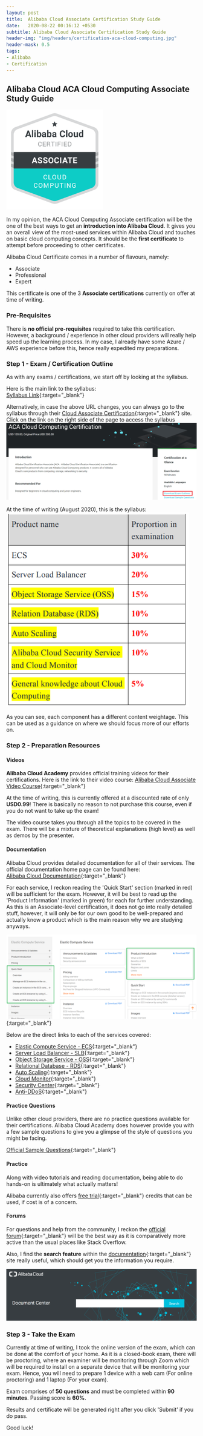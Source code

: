 ```yaml
---
layout: post
title:  Alibaba Cloud Associate Certification Study Guide
date:   2020-08-22 00:16:12 +0530
subtitle: Alibaba Cloud Associate Certification Study Guide
header-img: "img/headers/certification-aca-cloud-computing.jpg"
header-mask: 0.5
tags: 
- Alibaba
- Certification
---
```


## Alibaba Cloud ACA Cloud Computing Associate Study Guide

![badge](/img/posts/2020-08-21-alibaba-cloud-associate-certification-guide/aca-5.PNG)

In my opinion, the ACA Cloud Computing Associate certification will be the one of the best ways to get an **introduction into Alibaba Cloud**. It gives you an overall view of the most-used services within Alibaba Cloud and touches on basic cloud computing concepts. It should be the **first certificate** to attempt before proceeding to other certificates.

Alibaba Cloud Certificate comes in a number of flavours, namely:

- Associate
- Professional
- Expert

This certificate is one of the 3 **Associate certifications** currently on offer at time of writing.

### Pre-Requisites

There is **no official pre-requisites** required to take this certification. However, a background / experience in other cloud providers will really help speed up the learning process. In my case, I already have some Azure / AWS experience before this, hence really expedited my preparations.

### Step 1 - Exam / Certification Outline

As with any exams / certifications, we start off by looking at the syllabus.

Here is the main link to the syllabus:\
[Syllabus Link](https://edu.alibabacloud.com/certification/aca_cloudcomputing?spm=a3c0i.11597324.1621765730.1.17594755Ni1sk2){:target="_blank"} 

Alternatively, in case the above URL changes, you can always go to the syllabus through their [Cloud Associate Certification](https://edu.alibabacloud.com/certification/aca_cloudcomputing){:target="_blank"}  site. Click on the link on the right side of the page to access the syllabus
![syllabus link](/img/posts/2020-08-21-alibaba-cloud-associate-certification-guide/aca-2.png)

At the time of writing (August 2020), this is the syllabus:
![syllabus](/img/posts/2020-08-21-alibaba-cloud-associate-certification-guide/aca-1.PNG)

As you can see, each component has a different content weightage. This can be used as a guidance on where we should focus more of our efforts on.

### Step 2 - Preparation Resources

#### Videos

**Alibaba Cloud Academy** provides official training videos for their certifications. Here is the link to their video course:
[Alibaba Cloud Associate Video Course](https://edu.alibabacloud.com/certification/clouder_acacloudcomputing){:target="_blank"}

At the time of writing, this is currently offered at a discounted rate of only **USD0.99**! There is basically no reason to not purchase this course, even if you do not want to take up the exam!

The video course takes you through all the topics to be covered in the exam. There will be a mixture of theoretical explanations (high level) as well as demos by the presenter.

#### Documentation

Alibaba Cloud provides detailed documentation for all of their services. The official documentation home page can be found here: \
[Alibaba Cloud Documentation](https://partners-intl.aliyun.com/help?spm=a2c63.p38356.a1.1.d4b659d85jLo5a_){:target="_blank"}

For each service, I reckon reading the 'Quick Start' section (marked in red) will be sufficient for the exam. However, it will be best to read up the 'Product Information' (marked in green) for each for further understanding. As this is an Associate-level certification, it does not go into really detailed stuff, however, it will only be for our own good to be well-prepared and actually know a product which is the main reason why we are studying anyways.

![docs](/img/posts/2020-08-21-alibaba-cloud-associate-certification-guide/aca-3.png){:target="_blank"}

Below are the direct links to each of the services covered:

- [Elastic Compute Service - ECS](https://www.alibabacloud.com/help/product/25365.htm?spm=a2c63.m28257.a1.1.48ff5922dQuSpH){:target="_blank"} 
- [Server Load Balancer - SLB](https://partners-intl.aliyun.com/help/product/27537.htm?spm=a2c63.m28257.a1.27.13825922r11oJz){:target="_blank"} 
- [Object Storage Service - OSS](https://partners-intl.aliyun.com/help/product/31815.htm?spm=a2c63.m28257.a1.11.13825922r11oJz){:target="_blank"} 
- [Relational Database - RDS](https://partners-intl.aliyun.com/help/product/26090.htm?spm=a2c63.m28257.a1.18.13825922r11oJz){:target="_blank"} 
- [Auto Scaling](https://partners-intl.aliyun.com/help/product/25855.htm?spm=a2c63.m28257.a1.7.13825922r11oJz){:target="_blank"} 
- [Cloud Monitor](https://partners-intl.aliyun.com/help/product/28572.htm?spm=a2c63.m28257.a1.67.13825922r11oJz){:target="_blank"} 
- [Security Center](https://partners-intl.aliyun.com/help/product/28498.htm?spm=a2c63.m28257.a1.50.13825922eQclxh){:target="_blank"} 
- [Anti-DDoS](https://partners-intl.aliyun.com/help/product/28396.htm?spm=a2c63.m28257.a1.47.13825922eQclxh){:target="_blank"} 

#### Practice Questions

Unlike other cloud providers, there are no practice questions available for their certifications. Alibaba Cloud Academy does however provide you with a few sample questions to give you a glimpse of the style of questions you might be facing.

[Official Sample Questions](https://files.alicdn.com/tpsservice/dfff1f4b098cd01af4bb8cd25255bb41.pdf?spm=a3c0i.11600316.6470661220.2.6ab921aaC9YNf3&file=dfff1f4b098cd01af4bb8cd25255bb41.pdf){:target="_blank"}

#### Practice

Along with video tutorials and reading documentation, being able to do hands-on is ultimately what actually matters!

Alibaba currently also offers [free trial](https://www.alibabacloud.com/campaign/free-trial){:target="_blank"} credits that can be used, if cost is of a concern.

#### Forums

For questions and help from the community, I reckon the [official forum](https://www.alibabacloud.com/forum){:target="_blank"} will be the best way as it is comparatively more active than the usual places like Stack Overflow.

Also, I find the **search feature** within the [documentation](https://partners-intl.aliyun.com/help?spm=a2c63.p38356.a1.1.d4b659d85jLo5a_){:target="_blank"} site really useful, which should get you the information you require.

![search](/img/posts/2020-08-21-alibaba-cloud-associate-certification-guide/aca-4.PNG)

### Step 3 - Take the Exam

Currently at time of writing, I took the online version of the exam, which can be done at the comfort of your home.
As it is a closed-book exam, there will be proctoring, where an examiner will be monitoring through Zoom which will be required to install on a separate device that will be monitoring your exam.
Hence, you will need to prepare 1 device with a web cam (For online proctoring) and 1 laptop (For your exam).

Exam comprises of **50 questions** and must be completed within **90 minutes**. Passing score is **60%**.

Results and certificate will be generated right after you click 'Submit' if you do pass.

Good luck!
